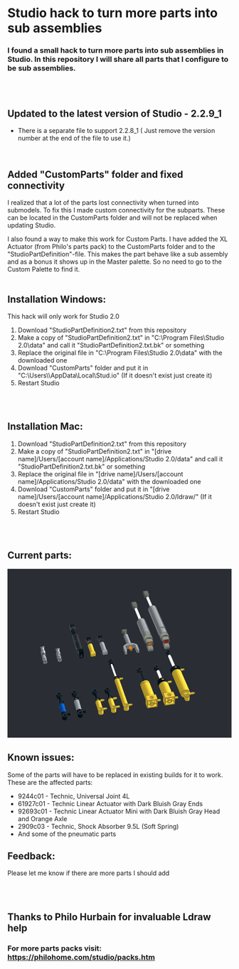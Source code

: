 # Studio hack to turn more parts into sub assemblies
### I found a small hack to turn more parts into sub assemblies in Studio. In this repository I will share all parts that I configure to be sub assemblies.
<br>
<br>

## Updated to the latest version of Studio - 2.2.9_1
  - There is a separate file to support 2.2.8_1 ( Just remove the version number at the end of the file to use it.)

<br>

## Added "CustomParts" folder and fixed connectivity
I realized that a lot of the parts lost connectivity when turned into submodels. To fix this I made custom connectivity for the subparts. These can be located in the CustomParts folder and will not be replaced when updating Studio.

I also found a way to make this work for Custom Parts. I have added the XL Actuator (from Philo's parts pack) to the CustomParts folder and to the "StudioPartDefinition"-file. This makes the part behave like a sub assembly and as a bonus it shows up in the Master palette. So no need to go to the Custom Palette to find it.
<br>
<br>

## Installation Windows:
This hack will only work for Studio 2.0
1. Download "StudioPartDefinition2.txt" from this repository
2. Make a copy of "StudioPartDefinition2.txt" in "C:\Program Files\Studio 2.0\data" and call it "StudioPartDefinition2.txt.bk" or something
3. Replace the original file in "C:\Program Files\Studio 2.0\data" with the downloaded one
4. Download "CustomParts" folder and put it in "C:\Users\\<usename>\AppData\Local\Stud.io" (If it doesn't exist just create it)
5. Restart Studio
<br>
<br>

## Installation Mac:
1. Download "StudioPartDefinition2.txt" from this repository
2. Make a copy of "StudioPartDefinition2.txt" in "[drive name]/Users/[account name]/Applications/Studio 2.0/data" and call it "StudioPartDefinition2.txt.bk" or something
3. Replace the original file in "[drive name]/Users/[account name]/Applications/Studio 2.0/data" with the downloaded one
4. Download "CustomParts" folder and put it in "[drive name]/Users/[account name]/Applications/Studio 2.0/ldraw/"  (If it doesn't exist just create it)
5. Restart Studio
<br>
<br>

## Current parts:

![Current parts](CurrentParts.png)

## Known issues:
Some of the parts will have to be replaced in existing builds for it to work. These are the affected parts:
- 9244c01 - Technic, Universal Joint 4L
- 61927c01 - Technic Linear Actuator with Dark Bluish Gray Ends
- 92693c01 - Technic Linear Actuator Mini with Dark Bluish Gray Head and Orange Axle
- 2909c03 - Technic, Shock Absorber 9.5L (Soft Spring)
- And some of the pneumatic parts

## Feedback:
Please let me know if there are more parts I should add

<br>
<br>

## Thanks to Philo Hurbain for invaluable Ldraw help
### For more parts packs visit: https://philohome.com/studio/packs.htm
